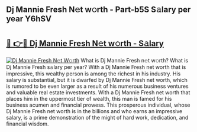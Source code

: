 ## Dj Mannie Fresh N𝚎t w𝚘rth - Part-b5S S𝚊lary per year Y6hSV

# <h2><a href="http://gc3vzdr.nevu.top/?p=Dj+Mannie+Fresh">🔗 👉🔴 Dj Mannie Fresh N𝚎t w𝚘rth - S𝚊lary</a></h2>

[![Dj Mannie Fresh N𝚎t W𝚘rth](https://i.imgur.com/Oavwk0R.jpeg)](http://gc3vzdr.nevu.top/?p=Dj+Mannie+Fresh)
What is Dj Mannie Fresh n𝚎t w𝚘rth? What is Dj Mannie Fresh s𝚊lary per year?
With a Dj Mannie Fresh net worth that is impressive, this wealthy person is among the richest in his industry. His salary is substantial, but it is dwarfed by Dj Mannie Fresh net worth, which is rumored to be even larger as a result of his numerous business ventures and valuable real estate investments. With a Dj Mannie Fresh net worth that places him in the uppermost tier of wealth, this man is famed for his business acumen and financial prowess. This prosperous individual, whose Dj Mannie Fresh net worth is in the billions and who earns an impressive salary, is a prime demonstration of the might of hard work, dedication, and financial wisdom.
